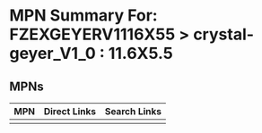 



# MPN Summary For: FZEXGEYERV1116X55 > crystal-geyer_V1_0 : 11.6X5.5

## MPNs
  

|MPN|Direct Links|Search Links|
| :--- | :--- | :--- |
||||
